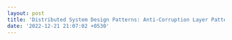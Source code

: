 ```yaml
---
layout: post
title: 'Distributed System Design Patterns: Anti-Corruption Layer Pattern'
date: '2022-12-21 21:07:02 +0530'
---
```

